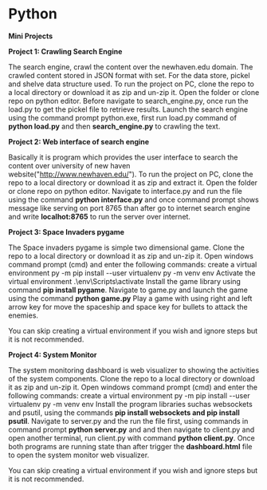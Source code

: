 # Python
**Mini Projects**


**Project 1: Crawling Search Engine**

The search engine, crawl the content over the newhaven.edu domain.
The crawled content stored in JSON format with set.
For the data store, pickel and shelve data structure used.
To run the project on PC, clone the repo to a local directory or download it as zip and un-zip it.
Open the folder or clone repo on python editor.
Before navigate to search_engine.py, once run the load.py to get the pickel file to retrieve results.
Launch the search engine using the command prompt python.exe, first run load.py command of **python load.py** and then **search_engine.py** to crawling the text.

**Project 2: Web interface of search engine**

Basically it is program which provides the user interface to search the content over university of new haven website("http://www.newhaven.edu/").
To run the project on PC, clone the repo to a local directory or download it as zip and extract it.
Open the folder or clone repo on python editor.
Navigate to interface.py and run the file using the command **python interface.py** and once command prompt shows message like serving on port 8765 than after go to internet search engine and write **localhot:8765** to run the server over internet.

**Project 3: Space Invaders pygame**

The Space invaders pygame is simple two dimensional game. 
Clone the repo to a local directory or download it as zip and un-zip it.
Open windows command prompt (cmd) and enter the following commands:
create a virtual environment py -m pip install --user virtualenv
py -m venv env
Activate the virtual environment .\env\Scripts\activate
Install the game library using command **pip install pygame**.
Navigate to game.py and launch the game using the command **python game.py**
Play a game with using right and left arrow key for move the spaceship and space key for bullets to attack the enemies.

You can skip creating a virtual environment if you wish and ignore steps but it is not recommended.

**Project 4: System Monitor**

The system monitoring dashboard is web visualizer to showing the activities of the system components.
Clone the repo to a local directory or download it as zip and un-zip it.
Open windows command prompt (cmd) and enter the following commands:
create a virtual environment py -m pip install --user virtualenv
py -m venv env
Install the program libraries suchas websockets and psutil, using the commands **pip install websockets and pip install psutil**.
Navigate to server.py and the run the file first, using commands in command prompt **python server.py** and and then navigate to client.py and open another terminal, run client.py with command **python client.py**.
Once both programs are running state than after trigger the **dashboard.html** file to open the system monitor web visualizer.

You can skip creating a virtual environment if you wish and ignore steps but it is not recommended.

